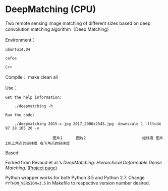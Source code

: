 # DeepMatching (CPU)

Two remote sensing image matching of different sizes based on deep convolution matching algorithm（Deep Matching）

Environment：

    ubuntu14.04

    cafee

    C++

Compile：
make clean all

Use：

    Get the help information: 
    
        ./deepmatching -h
    
    Run the code:
    
        ./deepmatching 2015-c.jpg 2017_2000x2545.jpg -downscale 1 -lltude 97 28 105 20 -v
   
                         图片1      图片2                         经纬度 图片2左上角点的经纬度 右下角点的经纬度


Based:

Forked from Revaud et al.'s *DeepMatching: Hierarchical Deformable Dense Matching*. ([Project page](https://thoth.inrialpes.fr/src/deepmatching/)). 

Python wrapper works for both Python 3.5 and Python 2.7. Change `PYTHON_VERSION=3.5` in Makefile to respective version number desired.
